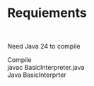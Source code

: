 # Requiements

<BR>

Need Java 24 to compile
<BR>

Compile
<BR>
javac BasicInterpreter.java
<BR>
Java BasicInterprter

